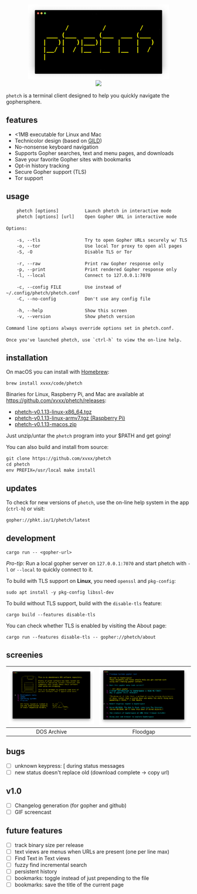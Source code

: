 <!--
      /         /         /
 ___ (___  ___ (___  ___ (___
|   )|   )|___)|    |    |   )
|__/ |  / |__  |__  |__  |  /
|
--> <p align="center"> <img src="./img/logo.png"> <br>
<a href="https://git.io/JveQo">
<img src="https://img.shields.io/github/v/release/xvxx/phetch?include_prereleases">
</a>
</p>

`phetch` is a terminal client designed to help you quickly navigate
the gophersphere.

## features

- <1MB executable for Linux and Mac
- Technicolor design (based on [GILD](https://github.com/xvxx/gild))
- No-nonsense keyboard navigation
- Supports Gopher searches, text and menu pages, and downloads
- Save your favorite Gopher sites with bookmarks
- Opt-in history tracking
- Secure Gopher support (TLS)
- Tor support

## usage

        phetch [options]          Launch phetch in interactive mode
        phetch [options] [url]    Open Gopher URL in interactive mode

    Options:

        -s, --tls                 Try to open Gopher URLs securely w/ TLS
        -o, --tor                 Use local Tor proxy to open all pages
        -S, -O                    Disable TLS or Tor
                                
        -r, --raw                 Print raw Gopher response only
        -p, --print               Print rendered Gopher response only
        -l, --local               Connect to 127.0.0.1:7070

        -c, --config FILE         Use instead of ~/.config/phetch/phetch.conf
        -C, --no-config           Don't use any config file   
        
        -h, --help                Show this screen
        -v, --version             Show phetch version

    Command line options always override options set in phetch.conf.

    Once you've launched phetch, use `ctrl-h` to view the on-line help.

## installation

On macOS you can install with [Homebrew](https://brew.sh/):

    brew install xvxx/code/phetch

Binaries for Linux, Raspberry Pi, and Mac are available at
https://github.com/xvxx/phetch/releases:

- [phetch-v0.1.13-linux-x86_64.tgz][0]
- [phetch-v0.1.13-linux-armv7.tgz (Raspberry Pi)][1]
- [phetch-v0.1.13-macos.zip][2]

Just unzip/untar the `phetch` program into your $PATH and get going!

You can also build and install from source:

    git clone https://github.com/xvxx/phetch
    cd phetch
    env PREFIX=/usr/local make install

## updates

To check for new versions of `phetch`, use the on-line help system in
the app (`ctrl-h`) or visit:

    gopher://phkt.io/1/phetch/latest

## development

    cargo run -- <gopher-url>

*Pro-tip:* Run a local gopher server on `127.0.0.1:7070` and start
phetch with `-l` or `--local` to quickly connect to it.

To build with TLS support on **Linux**, you need `openssl` and
`pkg-config`:

    sudo apt install -y pkg-config libssl-dev

To build without TLS support, build with the `disable-tls` feature:

    cargo build --features disable-tls

You can check whether TLS is enabled by visiting the About page:

    cargo run --features disable-tls -- gopher://phetch/about

## screenies

|![DOS Archive](./img/dos.png)|![Floodgap](./img/menu-view.png)|
|:-:|:-:|
| DOS Archive | Floodgap |

## bugs

- [ ] unknown keypress: [ during status messages
- [ ] new status doesn't replace old (download complete -> copy url)

## v1.0

- [ ] Changelog generation (for gopher and github)
- [ ] GIF screencast

## future features

- [ ] track binary size per release
- [ ] text views are menus when URLs are present (one per line max)
- [ ] Find Text in Text views
- [ ] fuzzy find incremental search
- [ ] persistent history
- [ ] bookmarks: toggle instead of just prepending to the file
- [ ] bookmarks: save the title of the current page

[0]: https://github.com/xvxx/phetch/releases/download/v0.1.13/phetch-v0.1.13-linux-x86_64.tgz
[1]: https://github.com/xvxx/phetch/releases/download/v0.1.13/phetch-v0.1.13-linux-armv7.tgz
[2]: https://github.com/xvxx/phetch/releases/download/v0.1.13/phetch-v0.1.13-macos.zip
